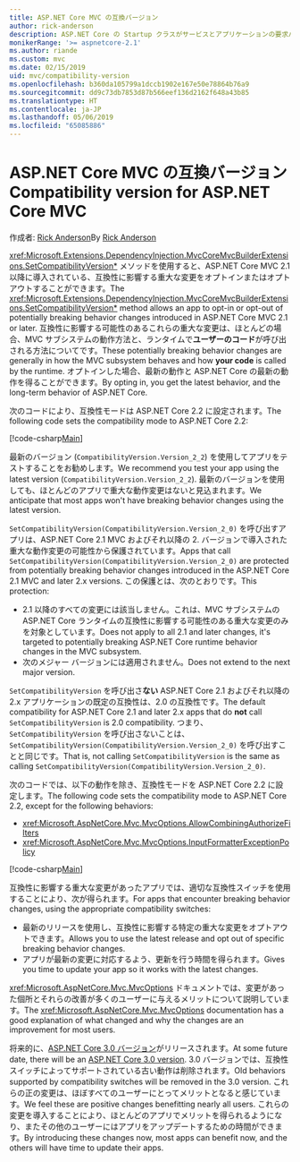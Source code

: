 ```yaml
---
title: ASP.NET Core MVC の互換バージョン
author: rick-anderson
description: ASP.NET Core の Startup クラスがサービスとアプリケーションの要求パイプラインをどのように構成しているかを説明します。
monikerRange: '>= aspnetcore-2.1'
ms.author: riande
ms.custom: mvc
ms.date: 02/15/2019
uid: mvc/compatibility-version
ms.openlocfilehash: b360da105799a1dccb1902e167e50e78864b76a9
ms.sourcegitcommit: dd9c73db7853d87b566eef136d2162f648a43b85
ms.translationtype: HT
ms.contentlocale: ja-JP
ms.lasthandoff: 05/06/2019
ms.locfileid: "65085886"
---
```

# <a name="compatibility-version-for-aspnet-core-mvc"></a><span data-ttu-id="a60d4-103">ASP.NET Core MVC の互換バージョン</span><span class="sxs-lookup"><span data-stu-id="a60d4-103">Compatibility version for ASP.NET Core MVC</span></span>

<span data-ttu-id="a60d4-104">作成者: [Rick Anderson](https://twitter.com/RickAndMSFT)</span><span class="sxs-lookup"><span data-stu-id="a60d4-104">By [Rick Anderson](https://twitter.com/RickAndMSFT)</span></span>

<span data-ttu-id="a60d4-105"><xref:Microsoft.Extensions.DependencyInjection.MvcCoreMvcBuilderExtensions.SetCompatibilityVersion*> メソッドを使用すると、ASP.NET Core MVC 2.1 以降に導入されている、互換性に影響する重大な変更をオプトインまたはオプトアウトすることができます。</span><span class="sxs-lookup"><span data-stu-id="a60d4-105">The <xref:Microsoft.Extensions.DependencyInjection.MvcCoreMvcBuilderExtensions.SetCompatibilityVersion*> method allows an app to opt-in or opt-out of potentially breaking behavior changes introduced in ASP.NET Core MVC 2.1 or later.</span></span> <span data-ttu-id="a60d4-106">互換性に影響する可能性のあるこれらの重大な変更は、ほとんどの場合、MVC サブシステムの動作方法と、ランタイムで**ユーザーのコード**が呼び出される方法についてです。</span><span class="sxs-lookup"><span data-stu-id="a60d4-106">These potentially breaking behavior changes are generally in how the MVC subsystem behaves and how **your code** is called by the runtime.</span></span> <span data-ttu-id="a60d4-107">オプトインした場合、最新の動作と ASP.NET Core の最新の動作を得ることができます。</span><span class="sxs-lookup"><span data-stu-id="a60d4-107">By opting in, you get the latest behavior, and the long-term behavior of ASP.NET Core.</span></span>

<span data-ttu-id="a60d4-108">次のコードにより、互換性モードは ASP.NET Core 2.2 に設定されます。</span><span class="sxs-lookup"><span data-stu-id="a60d4-108">The following code sets the compatibility mode to ASP.NET Core 2.2:</span></span>

[!code-csharp[Main](compatibility-version/samples/2.x/CompatibilityVersionSample/Startup.cs?name=snippet1)]

<span data-ttu-id="a60d4-109">最新のバージョン (`CompatibilityVersion.Version_2_2`) を使用してアプリをテストすることをお勧めします。</span><span class="sxs-lookup"><span data-stu-id="a60d4-109">We recommend you test your app using the latest version (`CompatibilityVersion.Version_2_2`).</span></span> <span data-ttu-id="a60d4-110">最新のバージョンを使用しても、ほとんどのアプリで重大な動作変更はないと見込まれます。</span><span class="sxs-lookup"><span data-stu-id="a60d4-110">We anticipate that most apps won't have breaking behavior changes using the latest version.</span></span>

<span data-ttu-id="a60d4-111">`SetCompatibilityVersion(CompatibilityVersion.Version_2_0)` を呼び出すアプリは、ASP.NET Core 2.1 MVC およびそれ以降の 2. バージョンで導入された重大な動作変更の可能性から保護されています。</span><span class="sxs-lookup"><span data-stu-id="a60d4-111">Apps that call `SetCompatibilityVersion(CompatibilityVersion.Version_2_0)` are protected from potentially breaking behavior changes introduced in the ASP.NET Core 2.1 MVC and later 2.x versions.</span></span> <span data-ttu-id="a60d4-112">この保護とは、次のとおりです。</span><span class="sxs-lookup"><span data-stu-id="a60d4-112">This protection:</span></span>

* <span data-ttu-id="a60d4-113">2.1 以降のすべての変更には該当しません。これは、MVC サブシステムの ASP.NET Core ランタイムの互換性に影響する可能性のある重大な変更のみを対象としています。</span><span class="sxs-lookup"><span data-stu-id="a60d4-113">Does not apply to all 2.1 and later changes, it's targeted to potentially breaking ASP.NET Core runtime behavior changes in the MVC subsystem.</span></span>
* <span data-ttu-id="a60d4-114">次のメジャー バージョンには適用されません。</span><span class="sxs-lookup"><span data-stu-id="a60d4-114">Does not extend to the next major version.</span></span>

<span data-ttu-id="a60d4-115">`SetCompatibilityVersion` を呼び出さ**ない** ASP.NET Core 2.1 およびそれ以降の 2.x アプリケーションの既定の互換性は、2.0 の互換性です。</span><span class="sxs-lookup"><span data-stu-id="a60d4-115">The default compatibility for ASP.NET Core 2.1 and later 2.x apps that do **not** call `SetCompatibilityVersion` is 2.0 compatibility.</span></span> <span data-ttu-id="a60d4-116">つまり、`SetCompatibilityVersion` を呼び出さないことは、`SetCompatibilityVersion(CompatibilityVersion.Version_2_0)` を呼び出すことと同じです。</span><span class="sxs-lookup"><span data-stu-id="a60d4-116">That is, not calling `SetCompatibilityVersion` is the same as calling `SetCompatibilityVersion(CompatibilityVersion.Version_2_0)`.</span></span>

<span data-ttu-id="a60d4-117">次のコードでは、以下の動作を除き、互換性モードを ASP.NET Core 2.2 に設定します。</span><span class="sxs-lookup"><span data-stu-id="a60d4-117">The following code sets the compatibility mode to ASP.NET Core 2.2, except for the following behaviors:</span></span>

* <xref:Microsoft.AspNetCore.Mvc.MvcOptions.AllowCombiningAuthorizeFilters>
* <xref:Microsoft.AspNetCore.Mvc.MvcOptions.InputFormatterExceptionPolicy>

[!code-csharp[Main](compatibility-version/samples/2.x/CompatibilityVersionSample/Startup2.cs?name=snippet1)]

<span data-ttu-id="a60d4-118">互換性に影響する重大な変更があったアプリでは、適切な互換性スイッチを使用することにより、次が得られます。</span><span class="sxs-lookup"><span data-stu-id="a60d4-118">For apps that encounter breaking behavior changes, using the appropriate compatibility switches:</span></span>

* <span data-ttu-id="a60d4-119">最新のリリースを使用し、互換性に影響する特定の重大な変更をオプトアウトできます。</span><span class="sxs-lookup"><span data-stu-id="a60d4-119">Allows you to use the latest release and opt out of specific breaking behavior changes.</span></span>
* <span data-ttu-id="a60d4-120">アプリが最新の変更に対応するよう、更新を行う時間を得られます。</span><span class="sxs-lookup"><span data-stu-id="a60d4-120">Gives you time to update your app so it works with the latest changes.</span></span>

<span data-ttu-id="a60d4-121"><xref:Microsoft.AspNetCore.Mvc.MvcOptions> ドキュメントでは、変更があった個所とそれらの改善が多くのユーザーに与えるメリットについて説明しています。</span><span class="sxs-lookup"><span data-stu-id="a60d4-121">The <xref:Microsoft.AspNetCore.Mvc.MvcOptions> documentation has a good explanation of what changed and why the changes are an improvement for most users.</span></span>

<span data-ttu-id="a60d4-122">将来的に、[ASP.NET Core 3.0 バージョン](https://github.com/aspnet/Home/wiki/Roadmap)がリリースされます。</span><span class="sxs-lookup"><span data-stu-id="a60d4-122">At some future date, there will be an [ASP.NET Core 3.0 version](https://github.com/aspnet/Home/wiki/Roadmap).</span></span> <span data-ttu-id="a60d4-123">3.0 バージョンでは、互換性スイッチによってサポートされている古い動作は削除されます。</span><span class="sxs-lookup"><span data-stu-id="a60d4-123">Old behaviors supported by compatibility switches will be removed in the 3.0 version.</span></span> <span data-ttu-id="a60d4-124">これらの正の変更は、ほぼすべてのユーザーにとってメリットとなると感じています。</span><span class="sxs-lookup"><span data-stu-id="a60d4-124">We feel these are positive changes benefitting nearly all users.</span></span> <span data-ttu-id="a60d4-125">これらの変更を導入することにより、ほとんどのアプリでメリットを得られるようになり、またその他のユーザーにはアプリをアップデートするための時間ができます。</span><span class="sxs-lookup"><span data-stu-id="a60d4-125">By introducing these changes now, most apps can benefit now, and the others will have time to update their apps.</span></span>
